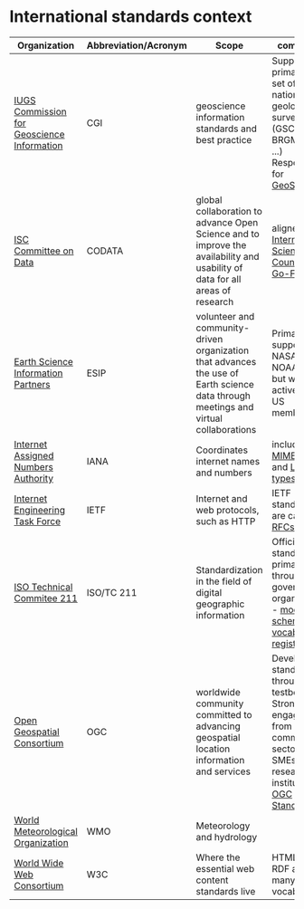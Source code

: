 # International standards context

Organization | Abbreviation/Acronym | Scope | comments
--- | --- | --- | ---
[IUGS Commission for Geoscience Information](http://www.cgi-iugs.org/) | CGI | geoscience information standards and best practice | Supported primarily by a set of national geological surveys (GSC, BGS, BRGM, GA, ...) Responsible for [GeoSciML](http://www.geosciml.org/)
[ISC Committee on Data](https://codata.org/) | CODATA |  global collaboration to advance Open Science and to improve the availability and usability of data for all areas of research | aligned with [International Science Council](https://council.science/) and [Go-FAIR](https://www.go-fair.org/)
[Earth Science Information Partners](https://www.esipfed.org/) | ESIP | volunteer and community-driven organization that advances the use of Earth science data through meetings and virtual collaborations | Primarily supported by NASA, NOAA, USGS but with active non-US membership
[Internet Assigned Numbers Authority](https://www.iana.org/) | IANA | Coordinates internet names and numbers | includes [MIME-types](https://www.iana.org/assignments/media-types/media-types.xhtml) and [Link types](https://www.iana.org/assignments/link-relations/link-relations.xhtml) 
[Internet Engineering Task Force](https://ietf.org/) | IETF | Internet and web protocols, such as HTTP | IETF standards are called [RFCs](https://ietf.org/standards/rfcs/)
[ISO Technical Commitee 211](https://committee.iso.org/home/tc211) | ISO/TC 211 | Standardization in the field of digital geographic information | Official standards, primarily through government organizations - [models, schemas, vocabularies, registries](https://www.isotc211.org/)  
[Open Geospatial Consortium](https://www.ogc.org/) | OGC | worldwide community committed to advancing geospatial location information and services | Develops standards through testbeds. Strong engagement from commercial sector, esp. SMEs, and research institutions - [OGC Standards](https://www.ogc.org/docs/is)
[World Meteorological Organization](https://public.wmo.int/en) | WMO | Meteorology and hydrology | 
[World Wide Web Consortium](https://www.w3.org/) | W3C | Where the essential web content standards live | HTML, XML, RDF and many RDF vocabularies 

